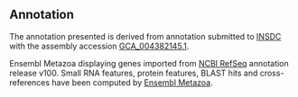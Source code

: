 **Annotation**
----------

The annotation presented is derived from annotation submitted to
[INSDC](http://www.insdc.org) with the assembly accession [GCA\_004382145.1](http://www.ebi.ac.uk/ena/data/view/GCA_004382145.1).

Ensembl Metazoa displaying genes imported from [NCBI RefSeq](https://www.ncbi.nlm.nih.gov/genome/annotation_euk/Drosophila_mauritiana/100) annotation release v100.
Small RNA features, protein features, BLAST hits and cross-references have been
computed by [Ensembl Metazoa](https://metazoa.ensembl.org/info/genome/annotation/index.html).
